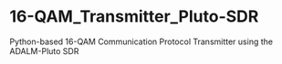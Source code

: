 # 16-QAM_Transmitter_Pluto-SDR
 Python-based 16-QAM Communication Protocol Transmitter using the ADALM-Pluto SDR
